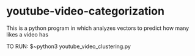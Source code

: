 # youtube-video-categorization
This is a python program in which analyzes vectors to predict how many likes a video has

TO RUN:
	$~python3 youtube_video_clustering.py
